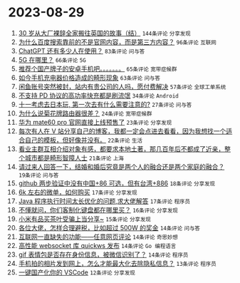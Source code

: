 # 2023-08-29

1. [30 岁从大厂裸辞全家搬往英国的故事（结）](https://www.v2ex.com/t/969041) `144条评论` `分享发现`
1. [为什么百度搜索靠前的不是官网内容，而是第三方内容？](https://www.v2ex.com/t/969051) `96条评论` `互联网`
1. [ChatGPT 还有多少人在使用？](https://www.v2ex.com/t/969052) `83条评论` `问与答`
1. [5G 在哪里？](https://www.v2ex.com/t/969070) `66条评论` `5G`
1. [推荐个国产牌子的安卓手机吧。。。。。。。](https://www.v2ex.com/t/969089) `65条评论` `宽带症候群`
1. [如今手机充电器价格造成的畸形现象](https://www.v2ex.com/t/969133) `63条评论` `问与答`
1. [闲鱼账号突然被封，站内有贵公司的人吗，愿付费解决](https://www.v2ex.com/t/969062) `57条评论` `全球工单系统`
1. [不支持 PD 协议的高功率快充都是刷流氓](https://www.v2ex.com/t/969137) `34条评论` `Android`
1. [十一考虑去日本玩, 第一次去有什么需要注意的?](https://www.v2ex.com/t/969173) `27条评论` `问与答`
1. [为什么说菊花牌路由器很差？](https://www.v2ex.com/t/969138) `24条评论` `宽带症候群`
1. [华为 mate60 pro 官网直接上线预售了](https://www.v2ex.com/t/969171) `23条评论` `分享发现`
1. [每次有人在 V 站分享自己的博客，我都一定会点进去看看，因为我想找一个适合自己的模板，但好像并没有。](https://www.v2ex.com/t/969149) `22条评论` `生活`
1. [看业主群互相介绍对象有感，都要求本地土著，那几百年后不都成了近亲，整个城市都是畸形智障人士](https://www.v2ex.com/t/969128) `21条评论` `上海`
1. [请过来人回答一下，结婚和婚后究竟是两个人的融合还是两个家庭的融合？](https://www.v2ex.com/t/969101) `19条评论` `问与答`
1. [github 两步验证中没有中国+86 可选，但有台湾+886](https://www.v2ex.com/t/969050) `18条评论` `分享发现`
1. [6k 左右的微单，如何购买](https://www.v2ex.com/t/969102) `17条评论` `分享发现`
1. [Java 程序执行时间太长优化的问题,求大佬解答](https://www.v2ex.com/t/969080) `17条评论` `程序员`
1. [不懂就问，你们客制化键盘都在哪里买？](https://www.v2ex.com/t/969067) `16条评论` `分享发现`
1. [小米有品买茶叶受骗上当分享~](https://www.v2ex.com/t/969109) `15条评论` `分享发现`
1. [各位大佬，怎样合理避税，比如超过 500W 的奖金](https://www.v2ex.com/t/969192) `14条评论` `问与答`
1. [互联网一直缺失的功能——任意网页评论](https://www.v2ex.com/t/969179) `14条评论` `奇思妙想`
1. [高性能 websocket 库 quickws 发布](https://www.v2ex.com/t/969160) `14条评论` `Go 编程语言`
1. [gif 表情包是否存在身份信息，被微信识别了？](https://www.v2ex.com/t/969069) `14条评论` `程序员`
1. [手机拍的相片发到网上，怎么才能最大化去除隐私信息？](https://www.v2ex.com/t/969077) `13条评论` `程序员`
1. [一键国产化你的 VSCode](https://www.v2ex.com/t/969141) `12条评论` `分享发现`
